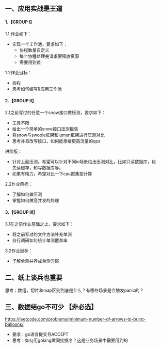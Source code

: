 ## 一、应用实战是王道
#### 1.【GROUP I】
1.1 作业如下：
- 实现一个工作池，要求如下：
  - 协程数量自定义
  - 每个协程处理完请求要释放资源
  - 需要用到锁

1.2作业目标：
- 协程
- 思考如何编写&应用工作池


#### 2.【GROUP II】
2.1之前写过的任意一个snow接口做压测，要求如下：
- 工具不限
- 给出一个简单的snow接口压测报告
- 将snow与swoole框架和lumen框架进行压测对比
- 思考并且改写接口，如何能承接更高流量的qps

进阶版：
- 针对上面压测，希望可以针对不同io场景给出压测对比，比如只读数据库，优先读缓存，和写数据库等。
- 如果有精力，希望对比一下cpu密集型计算

2.2作业目标：
- 了解如何做压测
- 掌握如何做高并发的处理

#### 3.【GROUP III】
3.1在之前作业基础之上，要求如下：
- 将之前写过的文件方法补充单测
- 自行调研如何统计单测覆盖率

3.2作业目标：
- 了解单测并养成单测习惯


## 二、纸上谈兵也重要
思考：数组，切片和map区别到底是什么？有哪些场景是会触发panic的？

## 三、数据结go不可少 【非必选】
https://leetcode.com/problems/minimum-number-of-arrows-to-burst-balloons/ 
- 要求：go语言提交且ACCEPT
- 思考：如何用golang做间接排序？这是业务场景中需要用到的


